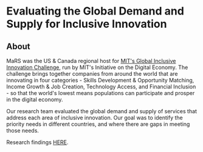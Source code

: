 # Evaluating the Global Demand and Supply for Inclusive Innovation

## About

MaRS was the US & Canada regional host for [MIT's Global Inclusive Innovation Challenge](https://www.mitinclusiveinnovation.com/), run by MIT's Initiative on the Digital Economy. The challenge brings together companies from around the world that are innovating in four categories - Skills Development & Opportunity Matching, Income Growth & Job Creation, Technology Access, and Financial Inclusion - so that the world's lowest means populations can participate and prosper in the digital economy. 

Our research team evaluated the global demand and supply of services that address each area of inclusive innovation. Our goal was to identify the priority needs in different countries, and where there are gaps in meeting those needs.

Research findings [HERE](https://medium.com/@upeksha.amarasinghe/measure-the-supply-and-demand-for-inclusive-innovation-using-machine-learning-e8e0cedbd439?source=friends_link&sk=1801424ccdb95d2462e5729d6663834e). 
